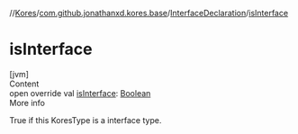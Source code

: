 //[Kores](../../index.md)/[com.github.jonathanxd.kores.base](../index.md)/[InterfaceDeclaration](index.md)/[isInterface](is-interface.md)



# isInterface  
[jvm]  
Content  
open override val [isInterface](is-interface.md): [Boolean](https://kotlinlang.org/api/latest/jvm/stdlib/kotlin/-boolean/index.html)  
More info  


True if this KoresType is a interface type.

  



